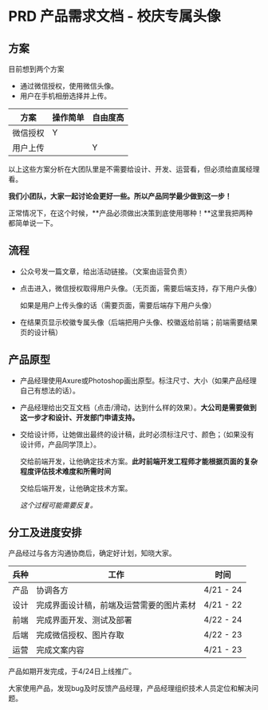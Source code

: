 # PRD 产品需求文档 - 校庆专属头像

## 方案
目前想到两个方案

- 通过微信授权，使用微信头像。
- 用户在手机相册选择并上传。

| 方案 | 操作简单 | 自由度高 |
| --- | --- | --- |
| 微信授权 | Y |  |
| 用户上传 |  | Y |

以上这些方案分析在大团队里是不需要给设计、开发、运营看，但必须给直属经理看。

**我们小团队，大家一起讨论会更好一些。所以产品同学最少做到这一步！**

正常情况下，在这个时候，**产品必须做出决策到底使用哪种！**这里我把两种都简单说一下。

## 流程

- 公众号发一篇文章，给出活动链接。（文案由运营负责）
- 点击进入，微信授权取得用户头像。（无页面，需要后端支持，存下用户头像）
    
    如果是用户上传头像的话（需要页面，需要后端存下用户头像）

- 在结果页显示校徽专属头像（后端把用户头像、校徽返给前端；前端需要结果页的设计稿）


## 产品原型

- 产品经理使用Axure或Photoshop画出原型。标注尺寸、大小（如果产品经理自己有想法的话）。
- 产品经理给出交互文档（点击/滑动，达到什么样的效果）。**大公司是需要做到这一步才和设计、开发部门申请支持。**
- 交给设计师，让她做出最终的设计稿，此时必须标注尺寸、颜色；（如果没有设计师，产品同学顶上）。
    
    交给前端开发，让他确定技术方案。**此时前端开发工程师才能根据页面的复杂程度评估技术难度和所需时间**

    交给后端开发，让他确定技术方案。

    *这个过程可能需要反复。*


## 分工及进度安排
产品经过与各方沟通协商后，确定好计划，知晓大家。

| 兵种 | 工作 | 时间 |
| --- | --- | --- |
| 产品 | 协调各方 | 4/21 - 24 |
| 设计 | 完成界面设计稿，前端及运营需要的图片素材 | 4/21 - 22 |
| 前端 | 完成界面开发、测试及部署 | 4/22 - 24 |
| 后端 | 完成微信授权、图片存取 | 4/22 - 23 |
| 运营 | 完成文案内容 | 4/21 - 23 |

产品如期开发完成，于4/24日上线推广。

大家使用产品，发现bug及时反馈产品经理，产品经理组织技术人员定位和解决问题。
